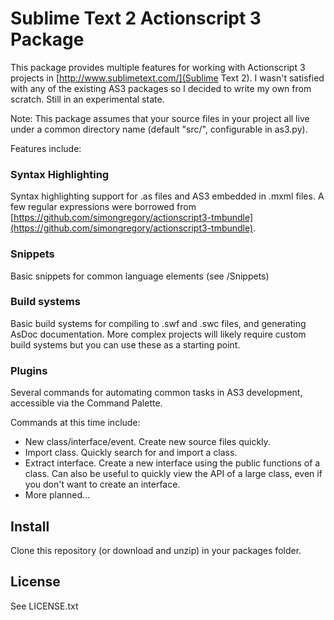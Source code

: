 # Sublime Text 2 Actionscript 3 Package #

This package provides multiple features for working with Actionscript 3 projects in [http://www.sublimetext.com/](Sublime Text 2).  I wasn't satisfied with any of the existing AS3 packages so I decided to write my own from scratch. Still in an experimental state.

Note: This package assumes that your source files in your project all live under a common directory name (default "src/", configurable in as3.py).

Features include:

### Syntax Highlighting ###

Syntax highlighting support for .as files and AS3 embedded in .mxml files.  A few regular expressions were borrowed from [https://github.com/simongregory/actionscript3-tmbundle](https://github.com/simongregory/actionscript3-tmbundle).

### Snippets ###

Basic snippets for common language elements (see /Snippets)

### Build systems ###

Basic build systems for compiling to .swf and .swc files, and generating AsDoc documentation.  More complex projects will likely require custom build systems but you can use these as a starting point.

### Plugins ###

Several commands for automating common tasks in AS3 development, accessible via the Command Palette.

Commands at this time include:

*	New class/interface/event.  Create new source files quickly.
*	Import class.  Quickly search for and import a class.
*	Extract interface.  Create a new interface using the public functions of a class.  Can also be useful to quickly view the API of a large class, even if you don't want to create an interface.
*	More planned...


## Install ##

Clone this repository (or download and unzip) in your packages folder.


## License ##

See LICENSE.txt
